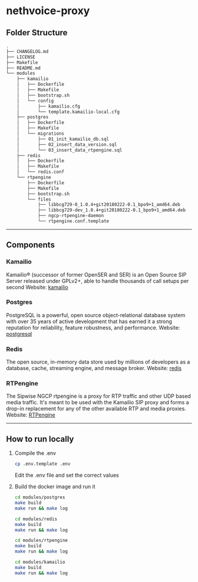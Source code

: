# nethvoice-proxy

## Folder Structure

```bash
.
├── CHANGELOG.md
├── LICENSE
├── Makefile
├── README.md
└── modules
    ├── kamailio
    │   ├── Dockerfile
    │   ├── Makefile
    │   ├── bootstrap.sh
    │   └── config
    │       ├── kamailio.cfg
    │       └── template.kamailio-local.cfg
    ├── postgres
    │   ├── Dockerfile
    │   ├── Makefile
    │   └── migrations
    │       ├── 01_init_kamailio_db.sql
    │       ├── 02_insert_data_version.sql
    │       └── 03_insert_data_rtpengine.sql
    ├── redis
    │   ├── Dockerfile
    │   ├── Makefile
    │   └── redis.conf
    └── rtpengine
        ├── Dockerfile
        ├── Makefile
        ├── bootstrap.sh
        └── files
            ├── libbcg729-0_1.0.4+git20180222-0.1_bpo9+1_amd64.deb
            ├── libbcg729-dev_1.0.4+git20180222-0.1_bpo9+1_amd64.deb
            ├── ngcp-rtpengine-daemon
            └── rtpengine.conf.template
```

---

## Components

### Kamailio

Kamailio® (successor of former OpenSER and SER) is an Open Source SIP Server released under GPLv2+, able to handle thousands of call setups per second
Website: [kamailio](https://www.kamailio.org/w/)

### Postgres

PostgreSQL is a powerful, open source object-relational database system with over 35 years of active development that has earned it a strong reputation for reliability, feature robustness, and performance.
Website: [postgresql](https://www.postgresql.org/)

### Redis

The open source, in-memory data store used by millions of developers as a database, cache, streaming engine, and message broker.
Website: [redis](https://redis.io/)

### RTPengine

The Sipwise NGCP rtpengine is a proxy for RTP traffic and other UDP based media traffic. It's meant to be used with the Kamailio SIP proxy and forms a drop-in replacement for any of the other available RTP and media proxies.
Website: [RTPengine](https://github.com/sipwise/rtpengine)

---

## How to run locally

1. Compile the .env

    ```bash
    cp .env.template .env
    ```

    Edit the .env file and set the correct values

1. Build the docker image and run it

    ```bash
    cd modules/postgres
    make build
    make run && make log

    cd modules/redis
    make build
    make run && make log

    cd modules/rtpengine
    make build
    make run && make log

    cd modules/kamailio
    make build
    make run && make log
    ```
